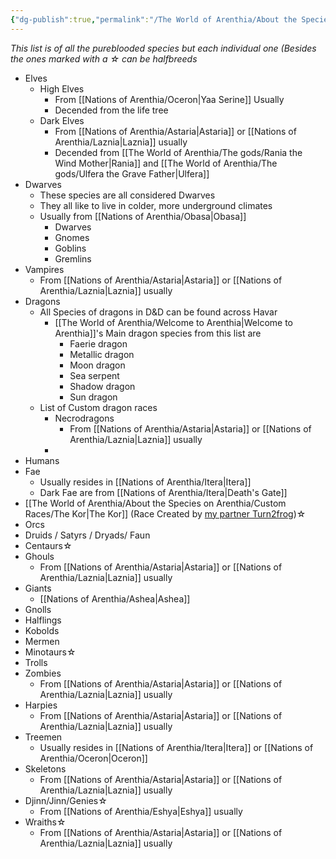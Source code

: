 ```yaml
---
{"dg-publish":true,"permalink":"/The World of Arenthia/About the Species on Arenthia/The Races of Arenthia/","tags":["Races"]}
---
```


*This list is of all the pureblooded species but each individual one (Besides the ones marked with a ☆  can be halfbreeds*

- Elves
	- High Elves 
		- From [[Nations of Arenthia/Oceron\|Yaa Serine]] Usually
		- Decended from the life tree
	- Dark Elves
		- From [[Nations of Arenthia/Astaria\|Astaria]] or [[Nations of Arenthia/Laznia\|Laznia]] usually
		- Decended from [[The World of Arenthia/The gods/Rania the Wind Mother\|Rania]] and [[The World of Arenthia/The gods/Ulfera the Grave Father\|Ulfera]]
- Dwarves
	- These species are all considered Dwarves
	- They all like to live in colder, more underground climates
	- Usually from [[Nations of Arenthia/Obasa\|Obasa]]
		- Dwarves
		- Gnomes
		- Goblins
		- Gremlins
- Vampires
	-  From [[Nations of Arenthia/Astaria\|Astaria]] or [[Nations of Arenthia/Laznia\|Laznia]] usually
- Dragons
	- All Species of dragons in D&D can be found across Havar
		- [[The World of Arenthia/Welcome to Arenthia\|Welcome to Arenthia]]'s Main dragon species from this list are  
		    - Faerie dragon
		    - Metallic dragon
		    - Moon dragon
		    - Sea serpent
		    - Shadow dragon
		    - Sun dragon
	- List of Custom dragon races
		- Necrodragons
			- From [[Nations of Arenthia/Astaria\|Astaria]] or [[Nations of Arenthia/Laznia\|Laznia]] usually
		- 
- Humans
- Fae
	- Usually resides in [[Nations of Arenthia/Itera\|Itera]] 
	- Dark Fae are from [[Nations of Arenthia/Itera\|Death's Gate]]
- [[The World of Arenthia/About the Species on Arenthia/Custom Races/The Kor\|The Kor]] (Race Created by [my partner Turn2frog](https://www.dndbeyond.com/members/_Turn2Frog_))☆ 
- Orcs
- Druids / Satyrs / Dryads/ Faun
- Centaurs☆ 
- Ghouls
	- From [[Nations of Arenthia/Astaria\|Astaria]] or [[Nations of Arenthia/Laznia\|Laznia]] usually
- Giants
	- [[Nations of Arenthia/Ashea\|Ashea]]
- Gnolls
- Halflings
- Kobolds
- Mermen
- Minotaurs☆ 
- Trolls
- Zombies
	- From [[Nations of Arenthia/Astaria\|Astaria]] or [[Nations of Arenthia/Laznia\|Laznia]] usually
- Harpies
	- From [[Nations of Arenthia/Astaria\|Astaria]] or [[Nations of Arenthia/Laznia\|Laznia]] usually
- Treemen
	-  Usually resides in [[Nations of Arenthia/Itera\|Itera]] or [[Nations of Arenthia/Oceron\|Oceron]] 
- Skeletons
	- From [[Nations of Arenthia/Astaria\|Astaria]] or [[Nations of Arenthia/Laznia\|Laznia]] usually
- Djinn/Jinn/Genies☆ 
	- From [[Nations of Arenthia/Eshya\|Eshya]] usually
- Wraiths☆ 
	- From [[Nations of Arenthia/Astaria\|Astaria]] or [[Nations of Arenthia/Laznia\|Laznia]] usually